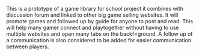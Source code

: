 This is a prototype of a game library for school project it combines with discussion forum and linked to other big game selling websites. It will promote games and followed up by guide for anyone to post and read.
This will help many gamer connect and playtogether without having to use multiple websites and open many tabs on the backf=ground.
A follow up of a communication is also considered to be added for easier communication between players.
